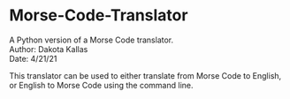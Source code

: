 # Morse-Code-Translator
A Python version of a Morse Code translator.      
Author: Dakota Kallas   
Date: 4/21/21     

This translator can be used to either translate from Morse Code to English, or English to Morse Code using the command line.

